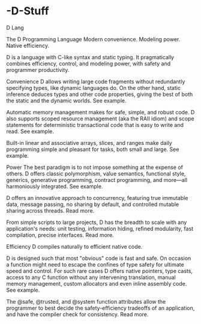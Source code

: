 # -D-Stuff
D Lang



The D Programming Language
	Modern convenience. Modeling power. Native efficiency.
  
  
  
  
  D is a language with C-like syntax and static typing. It pragmatically combines efficiency, control, and modeling power, with safety and programmer productivity.
  
Convenience
D allows writing large code fragments without redundantly specifying types, like dynamic languages do. On the other hand, static inference deduces types and other code properties, giving the best of both the static and the dynamic worlds. See example.

Automatic memory management makes for safe, simple, and robust code. D also supports scoped resource management (aka the RAII idiom) and scope statements for deterministic transactional code that is easy to write and read. See example.

Built-in linear and associative arrays, slices, and ranges make daily programming simple and pleasant for tasks, both small and large. See example.


Power
The best paradigm is to not impose something at the expense of others. D offers classic polymorphism, value semantics, functional style, generics, generative programming, contract programming, and more—all harmoniously integrated. See example.

D offers an innovative approach to concurrency, featuring true immutable data, message passing, no sharing by default, and controlled mutable sharing across threads. Read more.

From simple scripts to large projects, D has the breadth to scale with any application's needs: unit testing, information hiding, refined modularity, fast compilation, precise interfaces. Read more.


Efficiency
D compiles naturally to efficient native code.

D is designed such that most "obvious" code is fast and safe. On occasion a function might need to escape the confines of type safety for ultimate speed and control. For such rare cases D offers native pointers, type casts, access to any C function without any intervening translation, manual memory management, custom allocators and even inline assembly code. See example.

The @safe, @trusted, and @system function attributes allow the programmer to best decide the safety-efficiency tradeoffs of an application, and have the compiler check for consistency. Read more.
